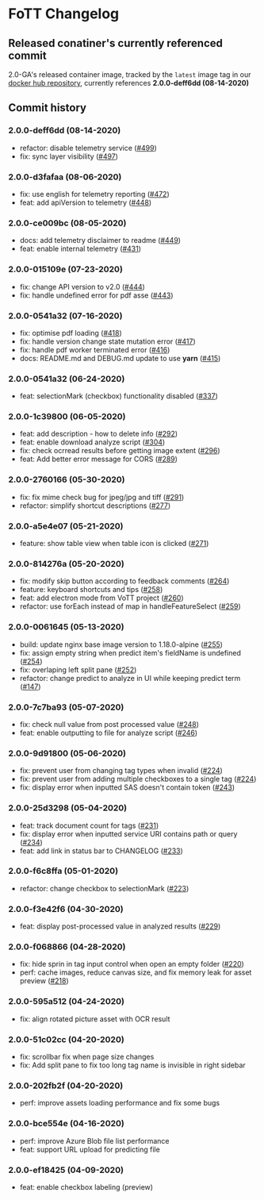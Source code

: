 # FoTT Changelog
## Released conatiner's currently referenced commit
2.0-GA's released container image, tracked by the `latest` image tag in our [docker hub repository](https://hub.docker.com/_/microsoft-azure-cognitive-services-custom-form-labeltool), currently references **2.0.0-deff6dd (08-14-2020)**

## Commit history
### 2.0.0-deff6dd (08-14-2020)
* refactor: disable telemetry service ([#499](https://github.com/microsoft/OCR-Form-Tools/commit/deff6dd64cff785e519da3df0a47779f2cf0ef57))
* fix: sync layer visibility ([#497](https://github.com/microsoft/OCR-Form-Tools/commit/d61d20661a11482beb12bd9f180d080e10c476b7))

### 2.0.0-d3fafaa (08-06-2020)
* fix: use english for telemetry reporting ([#472](https://github.com/microsoft/OCR-Form-Tools/commit/d3fafaa82b3286ebb75f3ed68a3f8bea7808b3a4))
* feat: add apiVersion to telemetry ([#448](https://github.com/microsoft/OCR-Form-Tools/commit/99e26835846bdb653c1127efd3b9a2e1b4d5652b))

### 2.0.0-ce009bc (08-05-2020)
* docs: add telemetry disclaimer to readme ([#449](https://github.com/microsoft/OCR-Form-Tools/commit/ce009bc175db33d7669875e218368b1a6570b397))
* feat: enable internal telemetry ([#431](https://github.com/microsoft/OCR-Form-Tools/commit/d1d1dbd84c36207bf63065878e3c6ee0d10ccf1b))

### 2.0.0-015109e (07-23-2020)
* fix: change API version to v2.0 ([#444](https://github.com/microsoft/OCR-Form-Tools/commit/015109e5323ce1f41a44bbcfc8ef1f5470b2d5b8))
* fix: handle undefined error for pdf asse ([#443](https://github.com/microsoft/OCR-Form-Tools/commit/626c4f48c0f7c8c500f2da5de4dafc815e161c04))

### 2.0.0-0541a32 (07-16-2020)
* fix: optimise pdf loading ([#418](https://github.com/microsoft/OCR-Form-Tools/commit/b148062f690ff99d957e60449bcafcab7be7a6d1))
* fix: handle version change state mutation error ([#417](https://github.com/microsoft/OCR-Form-Tools/commit/c33925a1e3cb1e92373e0beefab6fe68dab41e1d))
* fix: handle pdf worker terminated error ([#416](https://github.com/microsoft/OCR-Form-Tools/commit/35714d02e2a30012831ad1fec5ff03cbf956b1cd))
* docs: README.md and DEBUG.md update to use **yarn** ([#415](https://github.com/microsoft/OCR-Form-Tools/commit/18332f53c3ff8ea8a78987d7bf38894bf246f6fd))

### 2.0.0-0541a32 (06-24-2020)
* feat: selectionMark (checkbox) functionality disabled ([#337](https://github.com/microsoft/OCR-Form-Tools/commit/0541a32ccefcb03d76523835603977a886f91b71))

### 2.0.0-1c39800 (06-05-2020)
* feat: add description - how to delete info ([#292](https://github.com/microsoft/OCR-Form-Tools/commit/1c39800b1152f186dfc19834bb969abbc4fe0ac2))
* feat: enable download analyze script ([#304](https://github.com/microsoft/OCR-Form-Tools/commit/9c97ed0ff9b0aa72ec9a197fc92f3a5998135c36))
* fix: check ocrread results before getting image extent ([#296](https://github.com/microsoft/OCR-Form-Tools/commit/61dba02fc6f19eb854e1f499e475b1336e6171b9))
* feat: Add better error message for CORS ([#289](https://github.com/microsoft/OCR-Form-Tools/commit/8f210792b4d84e424b00499efb540b0e27e9fdad))

### 2.0.0-2760166 (05-30-2020)
* fix: fix mime check bug for jpeg/jpg and tiff ([#291](https://github.com/microsoft/OCR-Form-Tools/commit/2760166bcb809bbfdc207b01db49f00153318624))
* refactor: simplify shortcut descriptions ([#277](https://github.com/microsoft/OCR-Form-Tools/commit/db95b0e2510f6cef9bc7279fe0a19dce239c816e))

### 2.0.0-a5e4e07 (05-21-2020)
* feature: show table view when table icon is clicked ([#271](https://github.com/microsoft/OCR-Form-Tools/commit/a5e4e079d4c0d1c7c52e3b015c0ddf9b8601bbf2))

### 2.0.0-814276a (05-20-2020)
* fix: modify skip button according to feedback comments ([#264](https://github.com/microsoft/OCR-Form-Tools/commit/814276af6f4259844854798adf0c56bd606b2363))
* feature: keyboard shortcuts and tips ([#258](https://github.com/microsoft/OCR-Form-Tools/commit/37aa859a80dc0213a118313558ad21ba424008e7))
* feat: add electron mode from VoTT project ([#260](https://github.com/microsoft/OCR-Form-Tools/commit/2a3383d4a0f100a39ed40627bdffb9b48f78f5df))
* refactor: use forEach instead of map in handleFeatureSelect ([#259](https://github.com/microsoft/OCR-Form-Tools/commit/c1c590c463743d187fda2429a628e27c6c42012f))

### 2.0.0-0061645 (05-13-2020)
* build: update nginx base image version to 1.18.0-alpine ([#255](https://github.com/microsoft/OCR-Form-Tools/commit/0061645871806595e4fe2ab5991cc494afa26b31))
* fix: assign empty string when predict item's fieldName is undefined ([#254](https://github.com/microsoft/OCR-Form-Tools/commit/d4d919f678b1f162f48c87ee5223281e57945a0a))
* fix: overlaping left split pane ([#252](https://github.com/microsoft/OCR-Form-Tools/commit/2e8c351f74c385b8627ee6ea39f974e5e048ea8d))
* refactor: change predict to analyze in UI while keeping predict term ([#147](https://github.com/microsoft/OCR-Form-Tools/commit/c9aa58e36a10a35083249a8080c2cfb9fccf3733))
### 2.0.0-7c7ba93 (05-07-2020)
* fix: check null value from post processed value ([#248](https://github.com/microsoft/OCR-Form-Tools/commit/a361189c527bfffd6417f90a2521ad40b2b3f205))
* feat: enable outputting to file for analyze script ([#246](https://github.com/microsoft/OCR-Form-Tools/commit/7c7ba937f140490775b788d63ef2c7ed63ca40f1))
### 2.0.0-9d91800 (05-06-2020)
* fix: prevent user from changing tag types when invalid ([#224](https://github.com/microsoft/OCR-Form-Tools/commit/d8823a33591db5c5dc9a0af753e007167218a3e3))
* fix: prevent user from adding multiple checkboxes to a single tag ([#224](https://github.com/microsoft/OCR-Form-Tools/commit/d8823a33591db5c5dc9a0af753e007167218a3e3))
* fix: display error when inputted SAS doesn't contain token ([#243](https://github.com/microsoft/OCR-Form-Tools/commit/9826ca8504549f23057c9cad1baebc5e9d1f6fe7))
### 2.0.0-25d3298 (05-04-2020)
* feat: track document count for tags ([#231](https://github.com/microsoft/OCR-Form-Tools/commit/70a6e43dc54239cdc153d5d328b17c1dfa0f085f))
* fix: display error when inputted service URI contains path or query ([#234](https://github.com/microsoft/OCR-Form-Tools/commit/04a16961b37ad5b5d01fc4c93addaaf69cbf0e72))
* feat: add link in status bar to CHANGELOG ([#233](https://github.com/microsoft/OCR-Form-Tools/commit/e66646a13263239213580378bbd2d8462d7e22b6))
### 2.0.0-f6c8ffa (05-01-2020)
* refactor: change checkbox to selectionMark ([#223](https://github.com/microsoft/OCR-Form-Tools/commit/f6c8ffad6edf23f6241f314e9456da92bc1a8402))
### 2.0.0-f3e42f6 (04-30-2020)
* feat: display post-processed value in analyzed results ([#229](https://github.com/microsoft/OCR-Form-Tools/commit/f3e42f6e8e9e934f1a241921dbe4a1e8d311bb46))
### 2.0.0-f068866 (04-28-2020)
* fix: hide sprin in tag input control when open an empty folder ([#220](https://github.com/microsoft/OCR-Form-Tools/commit/f0688668df2e676fce9749fad8ec9d39e56697cf))
* perf: cache images, reduce canvas size, and fix memory leak for asset preview ([#218](https://github.com/microsoft/OCR-Form-Tools/commit/e8ad9a3bebf2a1ae210e0e1fa3eebba564592c4c))
### 2.0.0-595a512 (04-24-2020)
* fix: align rotated picture asset with OCR result
### 2.0.0-51c02cc (04-20-2020)
* fix: scrollbar fix when page size changes
* fix: Add split pane to fix too long tag name is invisible in right sidebar
### 2.0.0-202fb2f (04-20-2020)
* perf: improve assets loading performance and fix some bugs
### 2.0.0-bce554e (04-16-2020)
* perf: improve Azure Blob file list performance
* feat: support URL upload for predicting file
### 2.0.0-ef18425 (04-09-2020)
* feat: enable checkbox labeling (preview)
